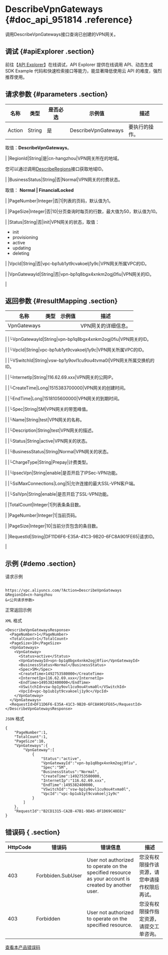 # DescribeVpnGateways {#doc_api_951814 .reference}

调用DescribeVpnGateways接口查询已创建的VPN网关。

## 调试 {#apiExplorer .section}

前往【[API Explorer](https://api.aliyun.com/#product=Vpc&api=DescribeVpnGateways)】在线调试，API Explorer 提供在线调用 API、动态生成 SDK Example 代码和快速检索接口等能力，能显著降低使用云 API 的难度，强烈推荐使用。

## 请求参数 {#parameters .section}

|名称|类型|是否必选|示例值|描述|
|--|--|----|---|--|
|Action|String|是|DescribeVpnGateways|要执行的操作。

 取值：**DescribeVpnGateways**。

 |
|RegionId|String|是|cn-hangzhou|VPN网关所在的地域。

 您可以通过调用[DescribeRegions](~~36063~~)接口获取地域ID。

 |
|BusinessStatus|String|否|Normal|VPN网关的付费状态。

 取值： **Normal | FinancialLocked**

 |
|PageNumber|Integer|否|1|列表的页码，默认值为1。

 |
|PageSize|Integer|否|10|分页查询时每页的行数，最大值为50，默认值为10。

 |
|Status|String|否|init|VPN网关的状态，取值：

 -   init
-   provisioning
-   active
-   updating
-   deleting

 |
|VpcId|String|否|vpc-bp1ub1yt9cvakoelj1y9c|VPN网关所属VPC的ID。

 |
|VpnGatewayId|String|否|vpn-bp1q8bgx4xnkm2ogj0fiu|VPN网关的ID。

 |

## 返回参数 {#resultMapping .section}

|名称|类型|示例值|描述|
|--|--|---|--|
|VpnGateways| | |VPN网关的详细信息。

 |
|└VpnGatewayId|String|vpn-bp1q8bgx4xnkm2ogj0fiu|VPN网关的ID。

 |
|└VpcId|String|vpc-bp1ub1yt9cvakoelj1y9c|VPN网关所属VPC的ID。

 |
|└VSwitchId|String|vsw-bp1y9ovl1cu9ou4tvma0l|VPN网关所属交换机的ID。

 |
|└InternetIp|String|116.62.69.xxx|VPN网关的公网IP。

 |
|└CreateTime|Long|1515383700000|VPN网关的创建时间。

 |
|└EndTime|Long|1518105600000|VPN网关的到期时间。

 |
|└Spec|String|5M|VPN网关的带宽峰值。

 |
|└Name|String|test|VPN网关的名称。

 |
|└Description|String|test|VPN网关的描述。

 |
|└Status|String|active|VPN网关的状态。

 |
|└BusinessStatus|String|Normal|VPN网关的状态。

 |
|└ChargeType|String|Prepay|计费类型。

 |
|└IpsecVpn|String|enable|是否开启了IPSec-VPN功能。

 |
|└SslMaxConnections|Long|5|允许连接的最大SSL-VPN客户端。

 |
|└SslVpn|String|enable|是否开启了SSL-VPN功能。

 |
|TotalCount|Integer|1|列表条条目数。

 |
|PageNumber|Integer|1|当前页码。

 |
|PageSize|Integer|10|当前分页包含的条目数。

 |
|RequestId|String|DF11D6F6-E35A-41C3-9B20-6FC8A901FE65|请求ID。

 |

## 示例 {#demo .section}

请求示例

``` {#request_demo}

https://vpc.aliyuncs.com/?Action=DescribeVpnGateways
&RegionId=cn-hangzhou
&<公共请求参数>

```

正常返回示例

`XML` 格式

``` {#xml_return_success_demo}
<DescribeVpnGatewaysResponse>
  <PageNumber>1</PageNumber>
  <TotalCount>1</TotalCount>
  <PageSize>10</PageSize>
  <VpnGateways>
    <VpnGateway>
      <Status>active</Status>
      <VpnGatewayId>vpn-bp1q8bgx4xnkm2ogj0fiu</VpnGatewayId>
      <BusinessStatus>Normal</BusinessStatus>
      <Spec>5M</Spec>
      <CreateTime>1492753580000</CreateTime>
      <InternetIp>116.62.69.xxx</InternetIp>
      <EndTime>1495382400000</EndTime>
      <VSwitchId>vsw-bp1y9ovl1cu9ou4tvma0l</VSwitchId>
      <VpcId>vpc-bp1ub1yt9cvakoelj1y9c</VpcId>
    </VpnGateway>
  </VpnGateways>
  <RequestId>DF11D6F6-E35A-41C3-9B20-6FC8A901FE65</RequestId>
</DescribeVpnGatewaysResponse>

```

`JSON` 格式

``` {#json_return_success_demo}
{
	"PageNumber":1,
	"TotalCount":1,
	"PageSize":10,
	"VpnGateways":{
		"VpnGateway":[
			{
				"Status":"active",
				"VpnGatewayId":"vpn-bp1q8bgx4xnkm2ogj0fiu",
				"Spec":"5M",
				"BusinessStatus":"Normal",
				"CreateTime":1492753580000,
				"InternetIp":"116.62.69.xxx",
				"EndTime":1495382400000,
				"VSwitchId":"vsw-bp1y9ovl1cu9ou4tvma0l",
				"VpcId":"vpc-bp1ub1yt9cvakoelj1y9c"
			}
		]
	},
	"RequestId":"B2CD1315-CA2B-47B1-9DA5-8F1D69C48E82"
}
```

## 错误码 { .section}

|HttpCode|错误码|错误信息|描述|
|--------|---|----|--|
|403|Forbbiden.SubUser|User not authorized to operate on the specified resource as your account is created by another user.|您没有权限操作该资源，请您申请操作权限后再试。|
|403|Forbidden|User not authorized to operate on the specified resource.|您没有权限操作指定资源，请提交工单咨询。|

[查看本产品错误码](https://error-center.aliyun.com/status/product/Vpc)

